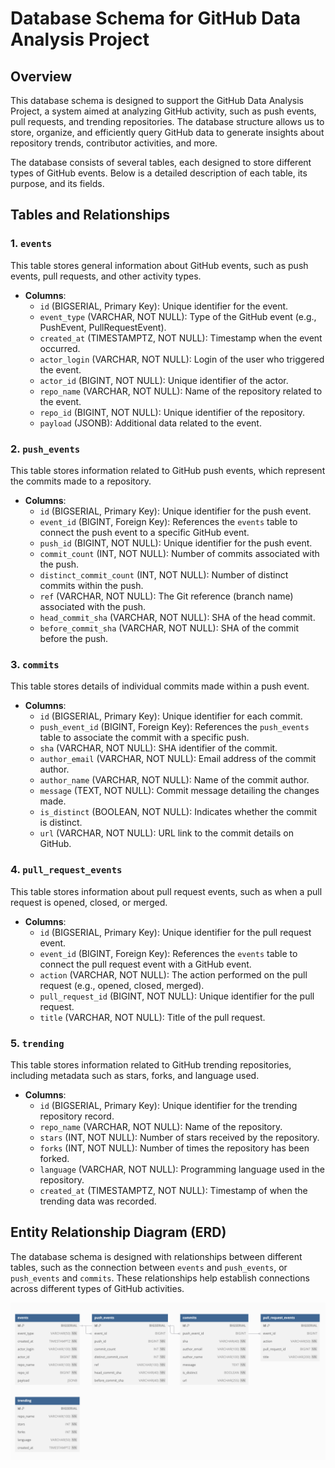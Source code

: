 # Database Schema for GitHub Data Analysis Project

## Overview

This database schema is designed to support the GitHub Data Analysis Project, a system aimed at analyzing GitHub activity, such as push events, pull requests, and trending repositories. The database structure allows us to store, organize, and efficiently query GitHub data to generate insights about repository trends, contributor activities, and more.

The database consists of several tables, each designed to store different types of GitHub events. Below is a detailed description of each table, its purpose, and its fields.

## Tables and Relationships

### 1. `events`

This table stores general information about GitHub events, such as push events, pull requests, and other activity types.

- **Columns**:
  - `id` (BIGSERIAL, Primary Key): Unique identifier for the event.
  - `event_type` (VARCHAR, NOT NULL): Type of the GitHub event (e.g., PushEvent, PullRequestEvent).
  - `created_at` (TIMESTAMPTZ, NOT NULL): Timestamp when the event occurred.
  - `actor_login` (VARCHAR, NOT NULL): Login of the user who triggered the event.
  - `actor_id` (BIGINT, NOT NULL): Unique identifier of the actor.
  - `repo_name` (VARCHAR, NOT NULL): Name of the repository related to the event.
  - `repo_id` (BIGINT, NOT NULL): Unique identifier of the repository.
  - `payload` (JSONB): Additional data related to the event.

### 2. `push_events`

This table stores information related to GitHub push events, which represent the commits made to a repository.

- **Columns**:
  - `id` (BIGSERIAL, Primary Key): Unique identifier for the push event.
  - `event_id` (BIGINT, Foreign Key): References the `events` table to connect the push event to a specific GitHub event.
  - `push_id` (BIGINT, NOT NULL): Unique identifier for the push event.
  - `commit_count` (INT, NOT NULL): Number of commits associated with the push.
  - `distinct_commit_count` (INT, NOT NULL): Number of distinct commits within the push.
  - `ref` (VARCHAR, NOT NULL): The Git reference (branch name) associated with the push.
  - `head_commit_sha` (VARCHAR, NOT NULL): SHA of the head commit.
  - `before_commit_sha` (VARCHAR, NOT NULL): SHA of the commit before the push.

### 3. `commits`

This table stores details of individual commits made within a push event.

- **Columns**:
  - `id` (BIGSERIAL, Primary Key): Unique identifier for each commit.
  - `push_event_id` (BIGINT, Foreign Key): References the `push_events` table to associate the commit with a specific push.
  - `sha` (VARCHAR, NOT NULL): SHA identifier of the commit.
  - `author_email` (VARCHAR, NOT NULL): Email address of the commit author.
  - `author_name` (VARCHAR, NOT NULL): Name of the commit author.
  - `message` (TEXT, NOT NULL): Commit message detailing the changes made.
  - `is_distinct` (BOOLEAN, NOT NULL): Indicates whether the commit is distinct.
  - `url` (VARCHAR, NOT NULL): URL link to the commit details on GitHub.

### 4. `pull_request_events`

This table stores information about pull request events, such as when a pull request is opened, closed, or merged.

- **Columns**:
  - `id` (BIGSERIAL, Primary Key): Unique identifier for the pull request event.
  - `event_id` (BIGINT, Foreign Key): References the `events` table to connect the pull request event with a GitHub event.
  - `action` (VARCHAR, NOT NULL): The action performed on the pull request (e.g., opened, closed, merged).
  - `pull_request_id` (BIGINT, NOT NULL): Unique identifier for the pull request.
  - `title` (VARCHAR, NOT NULL): Title of the pull request.

### 5. `trending`

This table stores information related to GitHub trending repositories, including metadata such as stars, forks, and language used.

- **Columns**:
  - `id` (BIGSERIAL, Primary Key): Unique identifier for the trending repository record.
  - `repo_name` (VARCHAR, NOT NULL): Name of the repository.
  - `stars` (INT, NOT NULL): Number of stars received by the repository.
  - `forks` (INT, NOT NULL): Number of times the repository has been forked.
  - `language` (VARCHAR, NOT NULL): Programming language used in the repository.
  - `created_at` (TIMESTAMPTZ, NOT NULL): Timestamp of when the trending data was recorded.

## Entity Relationship Diagram (ERD)

The database schema is designed with relationships between different tables, such as the connection between `events` and `push_events`, or `push_events` and `commits`. These relationships help establish connections across different types of GitHub activities.

![Database ERD Diagram](./ERD.png)
